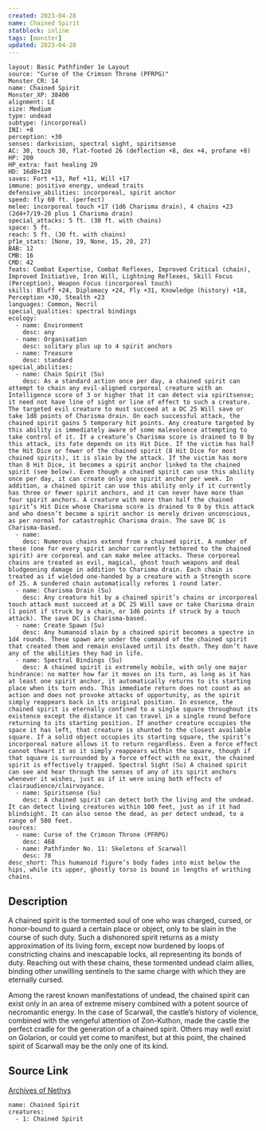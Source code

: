 ```yaml
---
created: 2023-04-28
name: Chained Spirit
statblock: inline
tags: [monster]
updated: 2023-04-28
---
```

```statblock
layout: Basic Pathfinder 1e Layout
source: "Curse of the Crimson Throne (PFRPG)"
Monster_CR: 14
name: Chained Spirit
Monster_XP: 38400
alignment: LE
size: Medium
type: undead
subtype: (incorporeal)
INI: +8
perception: +30
senses: darkvision, spectral sight, spiritsense
AC: 30, touch 30, flat-footed 26 (deflection +8, dex +4, profane +8)
HP: 200
HP_extra: fast healing 20
HD: 16d8+128
saves: Fort +13, Ref +11, Will +17
immune: positive energy, undead traits
defensive_abilities: incorporeal, spirit anchor
speed: fly 60 ft. (perfect)
melee: incorporeal touch +17 (1d6 Charisma drain), 4 chains +23 (2d4+7/19-20 plus 1 Charisma drain)
special_attacks: 5 ft. (30 ft. with chains)
space: 5 ft.
reach: 5 ft. (30 ft. with chains)
pf1e_stats: [None, 19, None, 15, 20, 27]
BAB: 12
CMB: 16
CMD: 42
feats: Combat Expertise, Combat Reflexes, Improved Critical (chain), Improved Initiative, Iron Will, Lightning Reflexes, Skill Focus (Perception), Weapon Focus (incorporeal touch)
skills: Bluff +24, Diplomacy +24, Fly +31, Knowledge (history) +18, Perception +30, Stealth +23
languages: Common, Necril
special_qualities: spectral bindings
ecology:
  - name: Environment
    desc: any
  - name: Organisation
    desc: solitary plus up to 4 spirit anchors
  - name: Treasure
    desc: standard
special_abilities:
  - name: Chain Spirit (Su)
    desc: As a standard action once per day, a chained spirit can attempt to chain any evil-aligned corporeal creature with an Intelligence score of 3 or higher that it can detect via spiritsense; it need not have line of sight or line of effect to such a creature. The targeted evil creature to must succeed at a DC 25 Will save or take 1d8 points of Charisma drain. On each successful attack, the chained spirit gains 5 temporary hit points. Any creature targeted by this ability is immediately aware of some malevolence attempting to take control of it. If a creature’s Charisma score is drained to 0 by this attack, its fate depends on its Hit Dice. If the victim has half the Hit Dice or fewer of the chained spirit (8 Hit Dice for most chained spirits), it is slain by the attack. If the victim has more than 8 Hit Dice, it becomes a spirit anchor linked to the chained spirit (see below). Even though a chained spirit can use this ability once per day, it can create only one spirit anchor per week. In addition, a chained spirit can use this ability only if it currently has three or fewer spirit anchors, and it can never have more than four spirit anchors. A creature with more than half the chained spirit’s Hit Dice whose Charisma score is drained to 0 by this attack and who doesn’t become a spirit anchor is merely driven unconscious, as per normal for catastrophic Charisma drain. The save DC is Charisma-based.
  - name: 
    desc: Numerous chains extend from a chained spirit. A number of these (one for every spirit anchor currently tethered to the chained spirit) are corporeal and can make melee attacks. These corporeal chains are treated as evil, magical, ghost touch weapons and deal bludgeoning damage in addition to Charisma drain. Each chain is treated as if wielded one-handed by a creature with a Strength score of 25. A sundered chain automatically reforms 1 round later.
  - name: Charisma Drain (Su)
    desc: Any creature hit by a chained spirit’s chains or incorporeal touch attack must succeed at a DC 25 Will save or take Charisma drain (1 point if struck by a chain, or 1d6 points if struck by a touch attack). The save DC is Charisma-based.
  - name: Create Spawn (Su)
    desc: Any humanoid slain by a chained spirit becomes a spectre in 1d4 rounds. These spawn are under the command of the chained spirit that created them and remain enslaved until its death. They don’t have any of the abilities they had in life.
  - name: Spectral Bindings (Su)
    desc: A chained spirit is extremely mobile, with only one major hindrance: no matter how far it moves on its turn, as long as it has at least one spirit anchor, it automatically returns to its starting place when its turn ends. This immediate return does not count as an action and does not provoke attacks of opportunity, as the spirit simply reappears back in its original position. In essence, the chained spirit is eternally confined to a single square throughout its existence except the distance it can travel in a single round before returning to its starting position. If another creature occupies the space it has left, that creature is shunted to the closest available square. If a solid object occupies its starting square, the spirit’s incorporeal nature allows it to return regardless. Even a force effect cannot thwart it as it simply reappears within the square, though if that square is surrounded by a force effect with no exit, the chained spirit is effectively trapped. Spectral Sight (Su) A chained spirit can see and hear through the senses of any of its spirit anchors whenever it wishes, just as if it were using both effects of clairaudience/clairvoyance.
  - name: Spiritsense (Su)
    desc: A chained spirit can detect both the living and the undead. It can detect living creatures within 100 feet, just as if it had blindsight. It can also sense the dead, as per detect undead, to a range of 500 feet.
sources:
  - name: Curse of the Crimson Throne (PFRPG)
    desc: 468
  - name: Pathfinder No. 11: Skeletons of Scarwall
    desc: 78
desc_short: This humanoid figure’s body fades into mist below the hips, while its upper, ghostly torso is bound in lengths of writhing chains.
```
## Description
A chained spirit is the tormented soul of one who was charged, cursed, or honor-bound to guard a certain place or object, only to be slain in the course of such duty. Such a dishonored spirit returns as a misty approximation of its living form, except now burdened by loops of constricting chains and inescapable locks, all representing its bonds of duty. Reaching out with these chains, these tormented undead claim allies, binding other unwilling sentinels to the same charge with which they are eternally cursed.

 Among the rarest known manifestations of undead, the chained spirit can exist only in an area of extreme misery combined with a potent source of necromantic energy. In the case of Scarwall, the castle’s history of violence, combined with the vengeful attention of Zon-Kuthon, made the castle the perfect cradle for the generation of a chained spirit. Others may well exist on Golarion, or could yet come to manifest, but at this point, the chained spirit of Scarwall may be the only one of its kind.
## Source Link
[Archives of Nethys](https://aonprd.com/MonsterDisplay.aspx?ItemName=Chained%20Spirit)
```encounter-table
name: Chained Spirit
creatures:
  - 1: Chained Spirit
```
